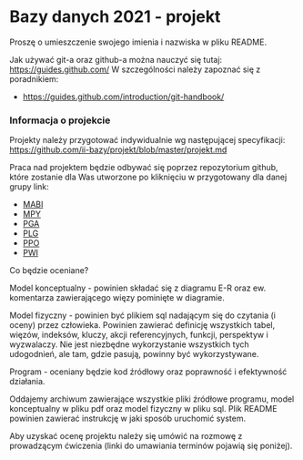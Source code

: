 # Bazy danych 2021 - projekt

Proszę o umieszczenie swojego imienia i nazwiska w pliku README.

Jak używać git-a oraz github-a można nauczyć się tutaj: https://guides.github.com/ W szczególności należy zapoznać się z poradnikiem:
- https://guides.github.com/introduction/git-handbook/


### Informacja o projekcie

Projekty należy przygotować indywidualnie wg następującej specyfikacji: https://github.com/ii-bazy/projekt/blob/master/projekt.md

Praca nad projektem będzie odbywać się poprzez repozytorium github, które zostanie dla Was utworzone po kliknięciu w przygotowany dla danej grupy link:
- [MABI](https://classroom.github.com/a/_5RzWuK_)
- [MPY](https://classroom.github.com/a/koXSv4jy)
- [PGA](https://classroom.github.com/a/oc8rHu8F)
- [PLG](https://classroom.github.com/a/mL4FQCsX)
- [PPO](https://classroom.github.com/a/u8_Rwfx1)
- [PWI](https://classroom.github.com/a/qXZ_B_B5)

Co będzie oceniane?

Model konceptualny - powinien składać się z diagramu E-R oraz ew. komentarza zawierającego więzy pominięte w diagramie.

Model fizyczny - powinien być plikiem sql nadającym się do czytania (i oceny) przez człowieka. Powinien zawierać definicję wszystkich tabel, więzów, indeksów, kluczy, akcji referencyjnych, funkcji, perspektyw i wyzwalaczy. Nie jest niezbędne wykorzystanie wszystkich tych udogodnień, ale tam, gdzie pasują, powinny być wykorzystywane.

Program - oceniany będzie kod źródłowy oraz poprawność i efektywność działania.

Oddajemy archiwum zawierające wszystkie pliki źródłowe programu, model konceptualny w pliku pdf oraz model fizyczny w pliku sql. Plik README powinien zawierać instrukcję w jaki sposób uruchomić system.

Aby uzyskać ocenę projektu należy się umówić na rozmowę z prowadzącym ćwiczenia (linki do umawiania terminów pojawią się poniżej).

